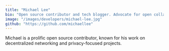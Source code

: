 ```yaml
---
title: "Michael Lee"
bio: "Open source contributor and tech blogger. Advocate for open collaboration and decentralized technologies."
image: "/images/developers/michael-lee.jpg"
github: "https://github.com/michaellee"
---
```


Michael is a prolific open source contributor, known for his work on decentralized networking and privacy-focused projects.

